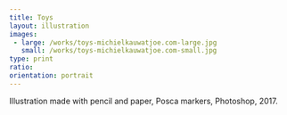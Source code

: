 ```yaml
---
title: Toys
layout: illustration
images:
 - large: /works/toys-michielkauwatjoe.com-large.jpg
   small: /works/toys-michielkauwatjoe.com-small.jpg
type: print 
ratio: 
orientation: portrait
---
```


Illustration made with pencil and paper, Posca markers, Photoshop, 2017.
